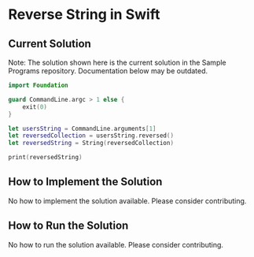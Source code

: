 # Reverse String in Swift

## Current Solution

Note: The solution shown here is the current solution in the Sample Programs repository. Documentation below may be outdated.

```Swift
import Foundation

guard CommandLine.argc > 1 else {
    exit(0)
}

let usersString = CommandLine.arguments[1]
let reversedCollection = usersString.reversed()
let reversedString = String(reversedCollection)

print(reversedString)

```

## How to Implement the Solution

No how to implement the solution available. Please consider contributing.

## How to Run the Solution

No how to run the solution available. Please consider contributing.